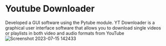 # Youtube Downloader
Developed a GUI software using the Pytube module. YT Downloader is a
graphical user interface software that allows you to download single
videos or playlists in both video and audio formats from YouTube
![Screenshot 2023-07-15 142433](https://github.com/abhishekdubey1412/yt-downloader/assets/49669176/6da67a8f-d6d7-4ba8-9b68-77de442bf547)
